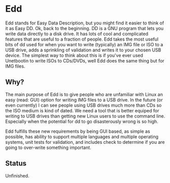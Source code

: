 # Edd
Edd stands for Easy Data Description, but you might find it easier to think of it as Easy DD. Ok, back to the beginning. DD is a GNU program that lets you write data directly to a disk drive. It has lots of cool and complicated features that are useful to a fraction of people. Edd takes the most useful bits of dd used for when you want to write (typically) an IMG file or ISO to a USB drive, adds a sprinkling of validation and writes it to your chosen USB device. The simplest way to think about this is if you've ever used Unetbootin to write ISOs to CDs/DVDs, well Edd does the same thing but for IMG files.
## Why?
The main purpose of Edd is to give people who are unfamiliar with Linux an easy (read: GUI) option for writing IMG files to a USB drive. In the future (or even currently) I can see people using USB drives much more than CDs so the ISO medium is kind of dated. We need a tool that is better equiped for writing to USB drives than getting new Linux users to use the command line. Especially when the potential for dd to go disasterously wrong is so high.

Edd fulfills these new requirements by being GUI based, as simple as possible, has ability to support multiple languages and multiple operating systems, unit tests for validation, and includes check to determine if you are going to over-write something important.

## Status
Unfinished.
